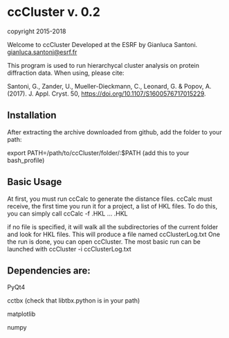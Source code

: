 # ccCluster v. 0.2
copyright 2015-2018

Welcome to ccCluster
Developed at the ESRF by Gianluca Santoni.
gianluca.santoni@esrf.fr

This program is used to run hierarchycal cluster analysis on protein diffraction data.
When using, please cite:

Santoni, G., Zander, U., Mueller-Dieckmann, C., Leonard, G. & Popov, A. (2017). J. Appl. Cryst. 50,
https://doi.org/10.1107/S1600576717015229.

## Installation
After extracting the archive downloaded from github, add the folder to your path:

export PATH=/path/to/ccCluster/folder/:$PATH
(add this to your bash_profile)

## Basic Usage
At first, you must run ccCalc to generate the distance files.
ccCalc must receive, the first time you run it for a project, a list of HKL files.
To do this, you can simply call
ccCalc -f <FILE1>.HKL ... <FILEn>.HKL

if no file is specified, it will walk all the subdirectories of the current folder and look for HKL files.
This will produce a file named ccClusterLog.txt
One the run is done, you can open ccCluster.
The most basic run can be launched with
ccCluster -i ccClusterLog.txt

## Dependencies are:

PyQt4

cctbx (check that libtbx.python is in your path)

matplotlib

numpy

